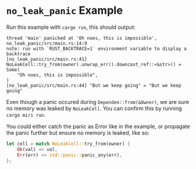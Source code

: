 # `no_leak_panic` Example

Run this example with `cargo run`, this should output:

```
thread 'main' panicked at 'Oh noes, this is impossible', no_leak_panic/src/main.rs:14:9
note: run with `RUST_BACKTRACE=1` environment variable to display a backtrace
[no_leak_panic/src/main.rs:41] NoLeakCell::try_from(owner).unwrap_err().downcast_ref::<&str>() = Some(
    "Oh noes, this is impossible",
)
[no_leak_panic/src/main.rs:44] "But we keep going" = "But we keep going"
```

Even though a panic occured during `Dependen::from(&Owner)`, we are sure no
memory was leaked by `NoLeakCell`. You can confirm this by running `cargo miri run`.

You could either catch the panic as Error like in the example, or propagate the panic further but ensure no memory is leaked, like so:

```rust
let cell = match NoLeakCell::try_from(owner) {
    Ok(val) => val,
    Err(err) => std::panic::panic_any(err),
};
```